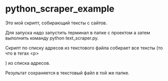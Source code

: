 # python_scraper_example
Это мой скрипт, собирающий тексты с сайтов.

Для запуска надо запустить терминал в папке с проектом а затем выполнить команду python text_scraper.py.

Скрипт по списку адресов из текстового файла собирает все тексты (то что в тегах <р></p>) из списка адресов.

Результат сохраняется в текстовый файл в той же папке.
